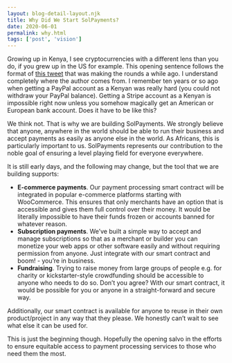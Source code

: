 ```yaml
---
layout: blog-detail-layout.njk
title: Why Did We Start SolPayments?
date: 2020-06-01
permalink: why.html
tags: ['post', 'vision']
---
```

Growing up in Kenya, I see cryptocurrencies with a different lens than you do, if you grew up in the US for example. This opening sentence follows the format of [this tweet](https://twitter.com/bernard_parah/status/1395406963870081024?s=20) that was making the rounds a while ago. I understand completely where the author comes from. I remember ten years or so ago when getting a PayPal account as a Kenyan was really hard (you could not withdraw your PayPal balance). Getting a Stripe account as a Kenyan is impossible right now unless you somehow magically get an American or European bank account. Does it have to be like this?

We think not. That is why we are building SolPayments. We strongly believe that anyone, anywhere in the world should be able to run their business and accept payments as easily as anyone else in the world. As Africans, this is particularly important to us. SolPayments represents our contribution to the noble goal of ensuring a level playing field for everyone everywhere.

It is still early days, and the following may change, but the tool that we are building supports:

- **E-commerce payments**. Our payment processing smart contract will be integrated in popular e-commerce platforms starting with WooCommerce. This ensures that only merchants have an option that is accessible and gives them full control over their money. It would be literally impossible to have their funds frozen or accounts banned for whatever reason.
- **Subscription payments**. We’ve built a simple way to accept and manage subscriptions so that as a merchant or builder you can monetize your web apps or other software easily and without requiring permission from anyone. Just integrate with our smart contract and boom! - you’re in business.
- **Fundraising**. Trying to raise money from large groups of people e.g. for charity or kickstarter-style crowdfunding should be accessible to anyone who needs to do so. Don’t you agree? With our smart contract, it would be possible for you or anyone in a straight-forward and secure way.

Additionally, our smart contract is available for anyone to reuse in their own product/project in any way that they please. We honestly can’t wait to see what else it can be used for.

This is just the beginning though. Hopefully the opening salvo in the efforts to ensure equitable access to payment processing services to those who need them the most.
